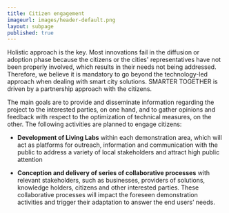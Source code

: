```yaml
---
title: Citizen engagement
imageurl: images/header-default.png
layout: subpage
published: true
---
```

Holistic approach is the key. Most innovations fail in the diffusion or adoption phase because the citizens or the cities' representatives have not been properly involved, which results in their needs not being addressed. Therefore, we believe it is mandatory to go beyond the technology-led approach when dealing with smart city solutions. SMARTER TOGETHER is driven by a partnership approach with the citizens.

The main goals are to provide and disseminate information regarding the project to the interested parties, on one hand, and to gather opinions and feedback with respect to the optimization of technical measures, on the other. The following activities are planned to engage citizens:

* **Development of Living Labs** within each demonstration area, which will act as platforms for outreach, information and communication with the public to address a variety of local stakeholders and attract high public attention

* **Conception and delivery of series of collaborative processes** with relevant stakeholders, such as businesses, providers of solutions, knowledge holders, citizens and other interested parties. These collaborative processes will impact the foreseen demonstration activities and trigger their adaptation to answer the end users’ needs.

